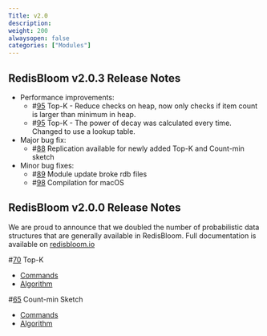 ```yaml
---
Title: v2.0
description:
weight: 200
alwaysopen: false
categories: ["Modules"]
---
```

## RedisBloom v2.0.3 Release Notes

- Performance improvements:
    - #[95](https://github.com/RedisBloom/RedisBloom/issues/95) Top-K - Reduce checks on heap, now only checks if item count is larger than minimum in heap.
    - #[95](https://github.com/RedisBloom/RedisBloom/issues/95) Top-K - The power of decay was calculated every time. Changed to use a lookup table.
- Major bug fix:
    - #[88](https://github.com/RedisBloom/RedisBloom/issues/88) Replication available for newly added Top-K and Count-min sketch
- Minor bug fixes:
    - #[89](https://github.com/RedisBloom/RedisBloom/issues/89) Module update broke rdb files
    - #[98](https://github.com/RedisBloom/RedisBloom/issues/98) Compilation for macOS

## RedisBloom v2.0.0 Release Notes

We are proud to announce that we doubled the number of probabilistic data structures that are generally available in RedisBloom.  Full documentation is available on [redisbloom.io](redisbloom.io)

#[70](https://github.com/RedisBloom/RedisBloom/issues/70) Top-K

- [Commands](https://oss.redislabs.com/redisbloom/TopK_Commands/)
- [Algorithm](https://www.usenix.org/conference/atc18/presentation/gong)

#[65](https://github.com/RedisBloom/RedisBloom/issues/65) Count-min Sketch

- [Commands](https://oss.redislabs.com/redisbloom/CountMinSketch_Commands/)
- [Algorithm](https://en.wikipedia.org/wiki/Count%E2%80%93min_sketch)
